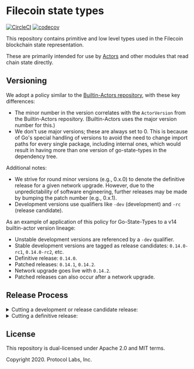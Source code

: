 # Filecoin state types
[![CircleCI](https://circleci.com/gh/filecoin-project/go-state-types.svg?style=svg)](https://circleci.com/gh/filecoin-project/go-state-types)
[![codecov](https://codecov.io/gh/filecoin-project/go-state-types/branch/master/graph/badge.svg)](https://codecov.io/gh/filecoin-project/go-state-types)

This repository contains primitive and low level types used in the Filecoin blockchain state representation.

These are primarily intended for use by [Actors](https://github.com/filecoin-project/specs-actors) and other
modules that read chain state directly.

## Versioning

We adopt a policy similar to the [Builtin-Actors repository](https://github.com/filecoin-project/builtin-actors?tab=readme-ov-file#versioning), with these key differences:
- The minor number in the version correlates with the `ActorVersion` from the Builtin-Actors repository.  (Builtin-Actors uses the major version number for this.)
- We don't use major versions; these are always set to 0. This is because of Go's special handling of versions to avoid the need to change import paths for every single package, including internal ones, which would result in having more than one version of go-state-types in the dependency tree.

Additional notes:

- We strive for round minor versions (e.g., 0.x.0) to denote the definitive release for a given network upgrade. However, due to the unpredictability of software engineering, further releases may be made by bumping the patch number (e.g., 0.x.1).
- Development versions use qualifiers like `-dev` (development) and `-rc` (release candidate).

As an example of application of this policy for Go-State-Types to a v14 builtin-actor version lineage:

- Unstable development versions are referenced by a `-dev` qualifier.
- Stable development versions are tagged as release candidates: `0.14.0-rc1`, `0.14.0-rc2`, etc.
- Definitive release: `0.14.0`.
- Patched releases: `0.14.1`, `0.14.2`.
- Network upgrade goes live with `0.14.2`.
- Patched releases can also occur after a network upgrade.

## Release Process

<details>
  <summary>Cutting a development or release candidate release:</summary>

1. Go to [Go-State-Types Releases](https://github.com/filecoin-project/go-state-types/releases).
2. Click the "Draft a new release" button in the right corner.
3. In the "Choose a tag" dropdown, enter the desired version and click "Create new tag: vX.XX.X on publish".
4. Target the master branch.
5. Set the previous tag to compare against, the last stable release, and click the "Generate release notes" button.
6. Check the "Set as a pre-release" checkbox.
7. Click "Publish release" to create the development or release candidate release.

</details>

<details>
  <summary>Cutting a definitive release:</summary>

1. Go to [Go-State-Types Releases](https://github.com/filecoin-project/go-state-types/releases).
2. Click the "Draft a new release" button in the right corner.
3. In the "Choose a tag" dropdown, enter the desired version and click "Create new tag: vX.XX.X on publish".
4. Target the master branch.
5. Set the previous tag to compare against, the last stable release, and click the "Generate release notes" button.
6. Ensure the "Set as a pre-release" checkbox is **not** checked.
7. Click "Publish release" to create the definitive release.

</details>

## License
This repository is dual-licensed under Apache 2.0 and MIT terms.

Copyright 2020. Protocol Labs, Inc.
